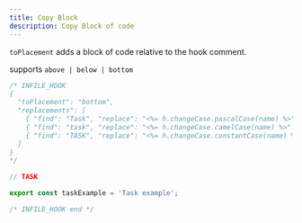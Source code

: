 ```yaml
---
title: Copy Block
description: Copy Block of code
---
```


`toPlacement` adds a block of code relative to the hook comment.

supports `above | below | bottom`

```ts
/* INFILE_HOOK
{
  "toPlacement": "bottom",
  "replacements": [
    { "find": "Task", "replace": "<%= h.changeCase.pascalCase(name) %>" },
    { "find": "task", "replace": "<%= h.changeCase.camelCase(name) %>" },
    { "find": "TASK", "replace": "<%= h.changeCase.constantCase(name) %>" }
  ]
}
*/

// TASK

export const taskExample = 'Task example';

/* INFILE_HOOK end */
```
